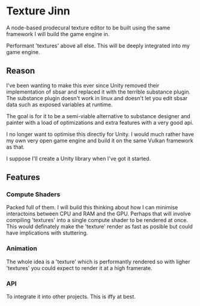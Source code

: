 # Texture Jinn

A node-based prodecural texture editor to be built using the same framework I will build the game engine in.

Performant 'textures' above all else. This will be deeply integrated into my game engine.

## Reason

I've been wanting to make this ever since Unity removed their implementation of sbsar and replaced it with the terrible substance plugin. The substance plugin doesn't work in linux and doesn't let you edit sbsar data such as exposed variables at runtime.

The goal is for it to be a semi-viable alternative to substance designer and painter with a load of optimizations and extra features with a very good api.

I no longer want to optimise this directly for Unity. I would much rather have my own very open game engine and build it on the same Vulkan framework as that.

I suppose I'll create a Unity library when I've got it started.

## Features

### Compute Shaders

Packed full of them. I will build this thinking about how I can minimise interactoins between CPU and RAM and the GPU. Perhaps that will involve compiling 'textures' into a single compute shader to be rendered at once. This would definately make the 'texture' render as fast as posible but could have implications with stuttering.

### Animation

The whole idea is a 'texture' which is performantly rendered so with ligher 'textures' you could expect to render it at a high framerate.

### API

To integrate it into other projects. This is iffy at best.
